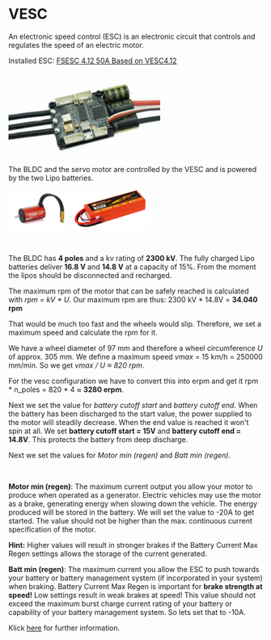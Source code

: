 # VESC
An electronic speed control (ESC) is an electronic circuit that controls and regulates the speed of an electric motor. 

Installed ESC:  [FSESC 4.12 50A Based on VESC4.12](https://flipsky.net/products/torque-esc-vesc-%C2%AE-bldc-electronic-speed-controller)

</br>

<img src="images/../../images/vesc.jpg" title="MXCarkit" width="300">

</br>

The BLDC and the servo motor are controlled by the VESC and is powered by the two Lipo batteries.

<p float="left">
  <img src="../images/kyosho_torx8.jpg" height="80" />
  <img src="../images/LiPo.jpg" height="80" /> 
</p>

</br>

The BLDC has **4 poles** and a kv rating of **2300 kV**. The fully charged Lipo batteries deliver **16.8 V** and **14.8 V** at a capacity of 15%. From the moment the lipos should be disconnected and recharged.

The maximum rpm of the motor that can be safely reached is calculated with *rpm = kV * U*. Our maximum rpm are thus: 2300 kV * 14.8V = **34.040 rpm**

That would be much too fast and the wheels would slip. Therefore, we set a maximum speed and calculate the rpm for it.

We have a wheel diameter of 97 mm and therefore a wheel circumference *U* of approx. 305 mm. We define a maximum speed  *vmax* = 15 km/h = 250000 mm/min. So we get *vmax / U ≈ 820 rpm*.

For the vesc configuration we have to convert this into erpm and get it rpm * n_poles = 820 * 4 ≈ **3280 erpm**.

Next we set the value for *battery cutoff start* and *battery cutoff end*. When the battery has been discharged to the start value, the power supplied to the motor will steadily decrease. When the end value is reached it won't spin at all. We set **battery cutoff start = 15V** and **battery cutoff end = 14.8V**. This protects the battery from deep discharge.

Next we set the values for *Motor min (regen)* and *Batt min (regen)*.

</br>

**Motor min (regen)**: The maximum current output you allow your motor to produce when operated as a generator. Electric vehicles may use the motor as a brake, generating energy when slowing down the vehicle. The energy produced will be stored in the battery. We will set the value to -20A to get started. The value should not be higher than the max. continuous current specification of the motor.

**Hint:** Higher values will result in stronger brakes if the Battery Current Max Regen settings allows the storage of the current generated.

**Batt min (regen)**: The maximum current you allow the ESC to push towards your battery or battery management system (if incorporated in your system) when braking. Battery Current Max Regen is important for **brake strength at speed!** Low settings result in weak brakes at speed! This value should not exceed the maximum burst charge current rating of your battery or capability of your battery management system. So lets set that to -10A.

Klick [here](https://vesc-project.com/node/938) for further information.



